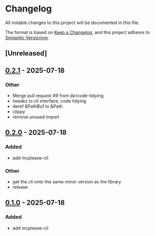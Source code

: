 # Changelog

All notable changes to this project will be documented in this file.

The format is based on [Keep a Changelog](https://keepachangelog.com/en/1.0.0/),
and this project adheres to [Semantic Versioning](https://semver.org/spec/v2.0.0.html).

## [Unreleased]

## [0.2.1](https://github.com/jbr/mcplease/compare/mcplease-cli-v0.2.0...mcplease-cli-v0.2.1) - 2025-07-18

### Other

- Merge pull request #9 from jbr/code-tidying
- tweaks to cli interface, code tidying
- deref &PathBuf to &Path
- clippy
- remove unused import

## [0.2.0](https://github.com/jbr/mcplease/releases/tag/mcplease-cli-v0.2.0) - 2025-07-18

### Added

- add mcplease-cli

### Other

- get the cli onto the same minor version as the library
- release

## [0.1.0](https://github.com/jbr/mcplease/releases/tag/mcplease-cli-v0.1.0) - 2025-07-18

### Added

- add mcplease-cli
